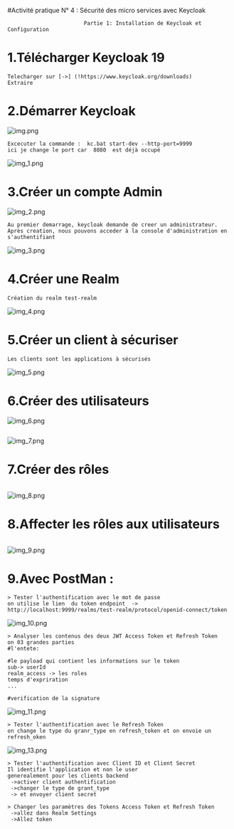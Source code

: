 #Activité pratique N° 4 : Sécurité des micro services avec Keycloak


                            Partie 1: Installation de Keycloak et Configuration

# 1.Télécharger Keycloak 19

```
Telecharger sur [->] (!https://www.keycloak.org/downloads)
Extraire 
```

# 2.Démarrer Keycloak
![img.png](img.png)
```
Excecuter la commande :  kc.bat start-dev --http-port=9999
ici je change le port car  8080  est déjà occupé
```
![img_1.png](img_1.png)

# 3.Créer un compte Admin
![img_2.png](img_2.png)
```
Au premier demarrage, keycloak demande de creer un administrateur.
Après creation, nous pouvons acceder à la console d'administration en s'authentifiant
```
![img_3.png](img_3.png)

# 4.Créer une Realm
```
Création du realm test-realm
```
![img_4.png](img_4.png)

# 5.Créer un client à sécuriser
```
Les clients sont les applications à sécurisés
```
![img_5.png](img_5.png)

# 6.Créer des utilisateurs
![img_6.png](img_6.png)
```
```
![img_7.png](img_7.png)

# 7.Créer des rôles
```
```
![img_8.png](img_8.png)

# 8.Affecter les rôles aux utilisateurs
```
```
![img_9.png](img_9.png)

# 9.Avec PostMan :

```
> Tester l'authentification avec le mot de passe
on utilise le lien  du token endpoint  -> http://localhost:9999/realms/test-realm/protocol/openid-connect/token
```
![img_10.png](img_10.png)

```
> Analyser les contenus des deux JWT Access Token et Refresh Token
on 03 grandes parties 
#l'entete:

#le payload qui contient les informations sur le token
sub-> userId
realm_access -> les roles
temps d'expriration
...

#verification de la signature
```
![img_11.png](img_11.png)

```
> Tester l'authentification avec le Refresh Token
on change le type du granr_type en refresh_token et on envoie un refresh_oken
```
![img_13.png](img_13.png)

```
> Tester l'authentification avec Client ID et Client Secret
Il identifie l'application et non le user
generealement pour les clients backend
 ->activer client authentification
 ->changer le type de grant_type 
 -> et envoyer client secret
```

```
> Changer les paramètres des Tokens Access Token et Refresh Token
 ->allez dans Realm Settings
 ->Allez token 
``` 

